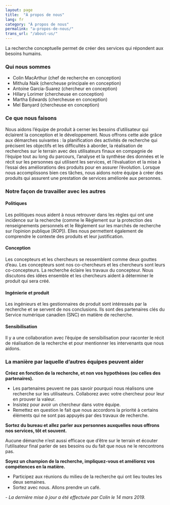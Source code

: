 ```yaml
---
layout: page
title:  "À propos de nous"
lang: fr
category: "À propos de nous"
permalink: "a-propos-de-nous/"
trans_url: "/about-us/"
---
```


La recherche conceptuelle permet de créer des services qui répondent aux besoins humains.

### Qui nous sommes
* Colin MacArthur (chef de recherche en conception)
* Mithula Naik (chercheuse principale en conception)
* Antoine Garcia-Suarez (chercheur en conception)
* Hillary Lorimer (chercheuse en conception)
* Martha Edwards (chercheuse en conception)
* Mel Banyard (chercheuse en conception)

### Ce que nous faisons
Nous aidons l’équipe de produit à cerner les besoins d’utilisateur qui éclairent la conception et le développement. Nous offrons cette aide grâce aux démarches suivantes : la planification des activités de recherche qui précisent les objectifs et les difficultés à aborder, la réalisation de recherches sur le terrain avec des utilisateurs finaux en compagnie de l’équipe tout au long du parcours, l’analyse et la synthèse des données et le récit sur les personnes qui utilisent les services, et l’évaluation et la mise à l’essai des améliorations des produits pour en assurer l’évolution. Lorsque nous accomplissons bien ces tâches, nous aidons notre équipe à créer des produits qui assurent une prestation de services améliorée aux personnes.

### Notre façon de travailler avec les autres

#### Politiques
Les politiques nous aident à nous retrouver dans les règles qui ont une incidence sur la recherche (comme le Règlement sur la protection des renseignements personnels et le Règlement sur les marchés de recherche sur l’opinion publique [ROP]). Elles nous permettent également de comprendre le contexte des produits et leur justification.

#### Conception
Les concepteurs et les chercheurs se ressemblent comme deux gouttes d’eau. Les concepteurs sont nos co-chercheurs et les chercheurs sont leurs co-concepteurs. La recherche éclaire les travaux du concepteur. Nous discutons des idées ensemble et les chercheurs aident à déterminer le produit qui sera créé.

#### Ingénierie et produit
Les ingénieurs et les gestionnaires de produit sont intéressés par la recherche et se servent de nos conclusions. Ils sont des partenaires clés du Service numérique canadien (SNC) en matière de recherche.

#### Sensibilisation
Il y a une collaboration avec l’équipe de sensibilisation pour raconter le récit de réalisation de la recherche et pour mentionner les intervenants que nous aidons.

### La manière par laquelle d’autres équipes peuvent aider

**Créez en fonction de la recherche, et non vos hypothèses (ou celles des partenaires).**

- Les partenaires peuvent ne pas savoir pourquoi nous réalisons une recherche sur les utilisateurs. Collaborez avec votre chercheur pour leur en prouver la valeur.
- Insistez pour avoir un chercheur dans votre équipe.
- Remettez en question le fait que nous accordons la priorité à certains éléments qui ne sont pas appuyés par des travaux de recherche.

**Sortez du bureau et allez parler aux personnes auxquelles nous offrons nos services, tôt et souvent.**

Aucune démarche n’est aussi efficace que d’être sur le terrain et écouter l’utilisateur final parler de ses besoins ou du fait que nous ne le rencontrons pas.

**Soyez un champion de la recherche, impliquez-vous et améliorez vos compétences en la matière.**

- Participez aux réunions du milieu de la recherche qui ont lieu toutes les deux semaines.
- Sortez avec nous. Allons prendre un café.

_- La dernière mise à jour a été effectuée par Colin le 14 mars 2019._
